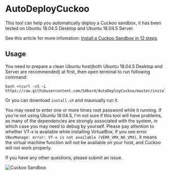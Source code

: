 # AutoDeployCuckoo
This tool can help you automatically deploy a Cuckoo sandbox, it has been tested on Ubuntu 18.04.5 Desktop and Ubuntu 18.04.5 Server.

See this article for more infomation: [Install a Cuckoo Sandbox in 12 steps](https://0x0c.cc/2020/03/19/Install-a-Cuckoo-Sandbox-in-12-steps/)

## Usage
You need to prepare a clean Ubuntu host(both Ubuntu 18.04.5 Desktop and Server are recommended) at first, then open terminal to run following command:

```
bash <(curl -sS -L https://raw.githubusercontent.com/S4kur4/AutoDeployCuckoo/master/install.sh)
```

Or you can download `install.sh` and maunually run it.

You may need to enter one or more times root password while it running. If you're not using Ubuntu 18.04.5, I'm not sure if this tool will have problems, as many of the dependencies are strongly associated with the system, in which case you may need to debug by yourself. Please pay attention to whether VT-x is available while installing VirtualBox, if you see error `VBoxManage: error: VT-x is not available (VERR_VMX_NO_VMX)`, it means the virtual machine function will not be available on your host, and Cuckoo will not work properly. 

If you have any other questions, please submit an issue.

![Cuckoo Sandbox](https://i.loli.net/2020/03/19/EAD2USLqxmwfYnp.png)
